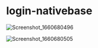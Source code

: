 # login-nativebase



![Screenshot_1660680496](https://user-images.githubusercontent.com/98346731/184976544-8484bcf7-049a-4f56-9f09-ac56a7a33c7e.png)

![Screenshot_1660680505](https://user-images.githubusercontent.com/98346731/184976555-f9628724-ebbd-4b0b-89d5-37926b5daab4.png)
